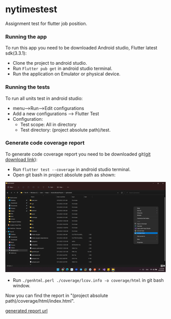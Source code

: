# nytimestest

Assignment test for flutter job position.

### Running the app

To run this app you need to be downloaded Android studio, Flutter latest sdk(3.3.1):

* Clone the project to android studio.
* Run `Flutter pub get` in android studio terminal.
* Run the application on Emulator or physical device.

### Running the tests

To run all units test in android studio:

* menu-->Run-->Edit configurations
* Add a new configurations --> Flutter Test
* Configuration:
  - Test scope: All in directory
  - Test directory: (project absolute path)/test.

### Generate code coverage report

To generate code coverage report you need to be downloaded git([git download link](https://git-scm.com/download/win)):

* Run `flutter test --coverage` in android studio terminal.
* Open git bash in project absolute path as shown:

<p align="center">
 <img width="800" alt="wonderous-banner-800w" src="read_me_images/git bash.png">
</p>

* Run `./genhtml.perl ./coverage/lcov.info -o coverage/html` in git bash window.

Now you can find the report in "(project absolute path)/coverage/html/index.html".
  
[generated report url](https://github.com/hasankayali/NYTTest/tree/master/coverage/html/index.html) 










